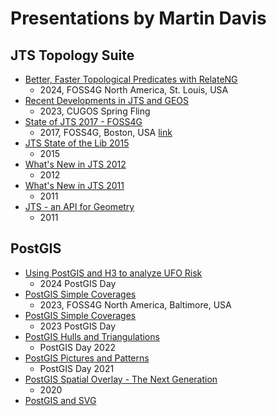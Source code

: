 # Presentations by Martin Davis

## JTS Topology Suite

* [Better, Faster Topological Predicates with RelateNG](jts/Better_Faster_Topo_Predicates_with_RelateNG.pdf)
  * 2024, FOSS4G North America, St. Louis, USA
* [Recent Developments in JTS and GEOS](jts/Recent_Development_in_JTS_and_GEOS.pdf)
  * 2023, CUGOS Spring Fling
* [State of JTS 2017 - FOSS4G](jts/State_of_JTS_2017_FOSS4G.pdf)
  * 2017, FOSS4G, Boston, USA [link](https://2017.foss4g.org/post_conference/State-of-JTS.pdf)
* [JTS State of the Lib 2015](jts/JTS_State_of_the_Lib_2015.pdf)
  * 2015
* [What's New in JTS 2012](jts/Whats_New_in_JTS_2012.pdf)
  * 2012 
* [What's New in JTS 2011](jts/Whats_New_in_JTS_2011.pdf)
  * 2011
* [JTS - an API for Geometry](jts/JTS_API_for_Geometry.pdf)
  * 2011 

## PostGIS

* [Using PostGIS and H3 to analyze UFO Risk](PostGIS_H3_UFO_Risk.pdf)
  * 2024 PostGIS Day 
* [PostGIS Simple Coverages](PostGIS_Simple_Coverages_FOSS4GNA2023.pdf)
  * 2023, FOSS4G North America, Baltimore, USA
* [PostGIS Simple Coverages](PostGIS_Simple_Coverages_PGDay2023.pdf)
  * 2023 PostGIS Day
* [PostGIS Hulls and Triangulations](PostGIS_Hulls_and_Triangulations.pdf)
  * PostGIS Day 2022 
* [PostGIS Pictures and Patterns](PostGIS_Pictures_and_Patterns.pdf)
  * PostGIS Day 2021 
* [PostGIS Spatial Overlay - The Next Generation](PostGIS_Spatial_Overlay_Next_Generation.pdf)
  * 2020 
* [PostGIS and SVG](PostGIS_and_SVG.pdf) 


